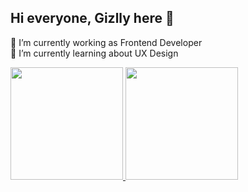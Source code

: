 ## Hi everyone, Gizlly here 💖 

🔭 I’m currently working as Frontend Developer <br>
🌱 I’m currently learning about UX Design

<div>
  <a href="https://github.com/gizellysteffanny">
    <img height="180em" src="https://github-readme-stats.vercel.app/api?username=gizellysteffanny&show_icons=true&theme=radical&include_all_commits=true&count_private=true"/>
    <img height="180em" src="https://github-readme-stats.vercel.app/api/top-langs/?username=gizellysteffanny&layout=compact&langs_count=7&theme=radical"/>
  </a>
</div>
